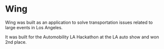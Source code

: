 # Wing

Wing was built as an application to solve transportation issues related to large events in Los Angeles.

It was built for the Automobility LA Hackathon at the LA auto show and won 2nd place.
